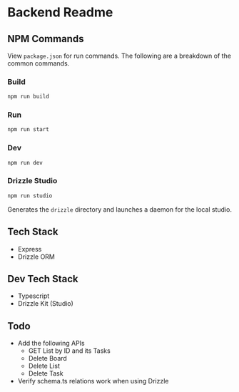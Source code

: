 # Backend Readme

## NPM Commands

View `package.json` for run commands. The following are a breakdown of the common commands.

### Build

```bash
npm run build
```

### Run

```bash
npm run start
```

### Dev

```bash
npm run dev
```

### Drizzle Studio

```bash
npm run studio
```

Generates the `drizzle` directory and launches a daemon for the local studio.

## Tech Stack

- Express
- Drizzle ORM

## Dev Tech Stack

- Typescript
- Drizzle Kit (Studio)

## Todo

- Add the following APIs
  - GET List by ID and its Tasks
  - Delete Board
  - Delete List
  - Delete Task
- Verify schema.ts relations work when using Drizzle
